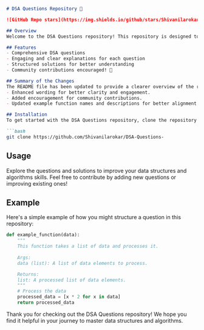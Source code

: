 ```markdown
# DSA Questions Repository 🤖

![GitHub Repo stars](https://img.shields.io/github/stars/Shivanilarokar/DSA-Questions-) ![GitHub license](https://img.shields.io/github/license/Shivanilarokar/DSA-Questions-) ![Contributions welcome](https://img.shields.io/badge/contributions-welcome-brightgreen)

## Overview
Welcome to the DSA Questions repository! This repository is designed to help you enhance your data structures and algorithms skills through a variety of questions and structured solutions.

## Features
- Comprehensive DSA questions
- Engaging and clear explanations for each question
- Structured solutions for better understanding
- Community contributions encouraged! 🎉

## Summary of the Changes
The README file has been updated to provide a clearer overview of the repository and its purpose. The following changes were made:
- Enhanced wording for better clarity and engagement.
- Added encouragement for community contributions.
- Updated example function names and descriptions for better alignment with DSA concepts.

## Installation
To get started with the DSA Questions repository, clone the repository using the following command:

```bash
git clone https://github.com/Shivanilarokar/DSA-Questions-
```

## Usage
Explore the questions and solutions to improve your data structures and algorithms skills. Feel free to contribute by adding new questions or improving existing ones!

## Example
Here's a simple example of how you might structure a question in this repository:

```python
def example_function(data):
    """
    This function takes a list of data and processes it.
    
    Args:
    data (list): A list of data elements to process.

    Returns:
    list: A processed list of data elements.
    """
    # Process the data
    processed_data = [x * 2 for x in data]
    return processed_data
```

Thank you for checking out the DSA Questions repository! We hope you find it helpful in your journey to master data structures and algorithms.
```